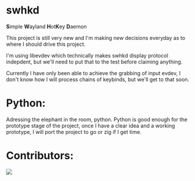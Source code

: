 # swhkd
**S**imple **W**ayland **H**ot**K**ey **D**aemon


This project is still very new and I'm making new decisions everyday as to where I should drive this project.

I'm using libevdev which technically makes swhkd display protocol indepdent, but we'll need to put that to the test before claiming anything.

Currently I have only been able to achieve the grabbing of input evdev, I don't know how I will process chains of keybinds, but we'll get to that soon.


# Python:
Adressing the elephant in the room, python. Python is good enough for the prototype stage of the project, once I have a clear idea and a working prototype, 
I will port the project to go or zig if I get time.

# Contributors:
<img src="https://contrib.rocks/image?repo=shinyzenith/swhkd" />
